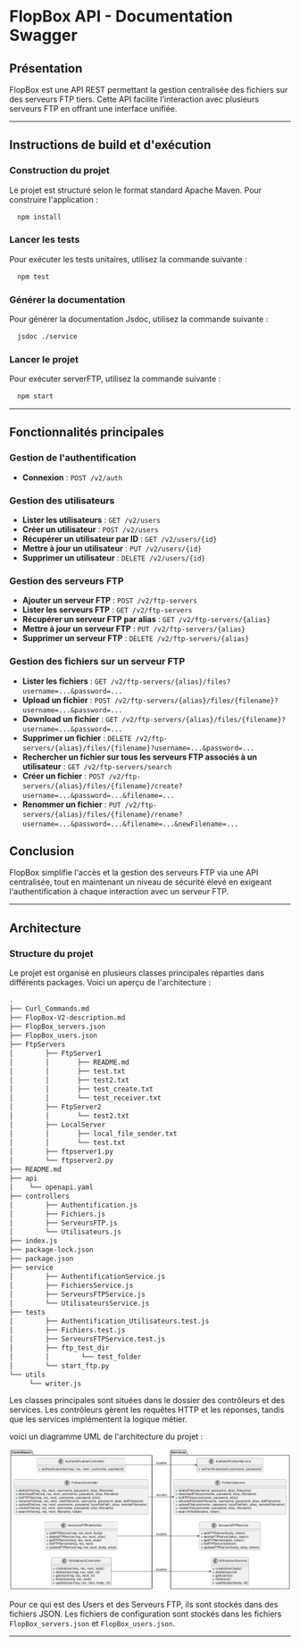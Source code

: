# FlopBox API - Documentation Swagger

## Présentation
FlopBox est une API REST permettant la gestion centralisée des fichiers sur des serveurs FTP tiers. Cette API facilite l'interaction avec plusieurs serveurs FTP en offrant une interface unifiée.

---

## Instructions de build et d'exécution

### Construction du projet
Le projet est structuré selon le format standard Apache Maven. Pour construire l'application :
```bash
  npm install
```

### Lancer les tests
Pour exécuter les tests unitaires, utilisez la commande suivante :
```bash
  npm test
```

### Générer la documentation
Pour générer la documentation Jsdoc, utilisez la commande suivante :
```bash
  jsdoc ./service  
```

### Lancer le projet
Pour exécuter serverFTP, utilisez la commande suivante :
```bash
  npm start
```

---

## Fonctionnalités principales

### Gestion de l'authentification

- **Connexion** : `POST /v2/auth`

### Gestion des utilisateurs
- **Lister les utilisateurs** : `GET /v2/users`
- **Créer un utilisateur** : `POST /v2/users`
- **Récupérer un utilisateur par ID** : `GET /v2/users/{id}`
- **Mettre à jour un utilisateur** : `PUT /v2/users/{id}`
- **Supprimer un utilisateur** : `DELETE /v2/users/{id}`

### Gestion des serveurs FTP
- **Ajouter un serveur FTP** : `POST /v2/ftp-servers`
- **Lister les serveurs FTP** : `GET /v2/ftp-servers`
- **Récupérer un serveur FTP par alias** : `GET /v2/ftp-servers/{alias}`
- **Mettre à jour un serveur FTP** : `PUT /v2/ftp-servers/{alias}`
- **Supprimer un serveur FTP** : `DELETE /v2/ftp-servers/{alias}`

### Gestion des fichiers sur un serveur FTP
- **Lister les fichiers** : `GET /v2/ftp-servers/{alias}/files?username=...&password=...`
- **Upload un fichier** : `POST /v2/ftp-servers/{alias}/files/{filename}?username=...&password=...`
- **Download un fichier** : `GET /v2/ftp-servers/{alias}/files/{filename}?username=...&password=...`
- **Supprimer un fichier** : `DELETE /v2/ftp-servers/{alias}/files/{filename}?username=...&password=...`
- **Rechercher un fichier sur tous les serveurs FTP associés à un utilisateur** : `GET /v2/ftp-servers/search`
- **Créer un fichier** : `POST /v2/ftp-servers/{alias}/files/{filename}/create?username=...&password=...&filename=...`
- **Renommer un fichier** : `PUT /v2/ftp-servers/{alias}/files/{filename}/rename?username=...&password=...&filename=...&newFilename=...`

## Conclusion
FlopBox simplifie l'accès et la gestion des serveurs FTP via une API centralisée, tout en maintenant un niveau de sécurité élevé en exigeant l'authentification à chaque interaction avec un serveur FTP.

---

## Architecture

### Structure du projet

Le projet est organisé en plusieurs classes principales réparties dans différents packages. Voici un aperçu de l'architecture :

```
.
├── Curl_Commands.md
├── FlopBox-V2-description.md
├── FlopBox_servers.json
├── FlopBox_users.json
├── FtpServers
│        ├── FtpServer1
│        │       ├── README.md
│        │       ├── test.txt
│        │       ├── test2.txt
│        │       ├── test_create.txt
│        │       └── test_receiver.txt
│        ├── FtpServer2
│        │       └── test2.txt
│        ├── LocalServer
│        │       ├── local_file_sender.txt
│        │       └── test.txt
│        ├── ftpserver1.py
│        └── ftpserver2.py
├── README.md
├── api
│    └── openapi.yaml
├── controllers
│        ├── Authentification.js
│        ├── Fichiers.js
│        ├── ServeursFTP.js
│        └── Utilisateurs.js
├── index.js
├── package-lock.json
├── package.json
├── service
│        ├── AuthentificationService.js
│        ├── FichiersService.js
│        ├── ServeursFTPService.js
│        └── UtilisateursService.js
├── tests
│        ├── Authentification_Utilisateurs.test.js
│        ├── Fichiers.test.js
│        ├── ServeursFTPService.test.js
│        ├── ftp_test_dir
│        │        └── test_folder
│        └── start_ftp.py
└── utils
     └── writer.js
```

Les classes principales sont situées dans le dossier des contrôleurs et des services. Les contrôleurs gèrent les requêtes HTTP et les réponses, tandis que les services implémentent la logique métier.

voici un diagramme UML de l'architecture du projet :

![UML Diagram](docs/UML.png)

Pour ce qui est des Users et des Serveurs FTP, ils sont stockés dans des fichiers JSON. Les fichiers de configuration sont stockés dans les fichiers `FlopBox_servers.json` et `FlopBox_users.json`.

---